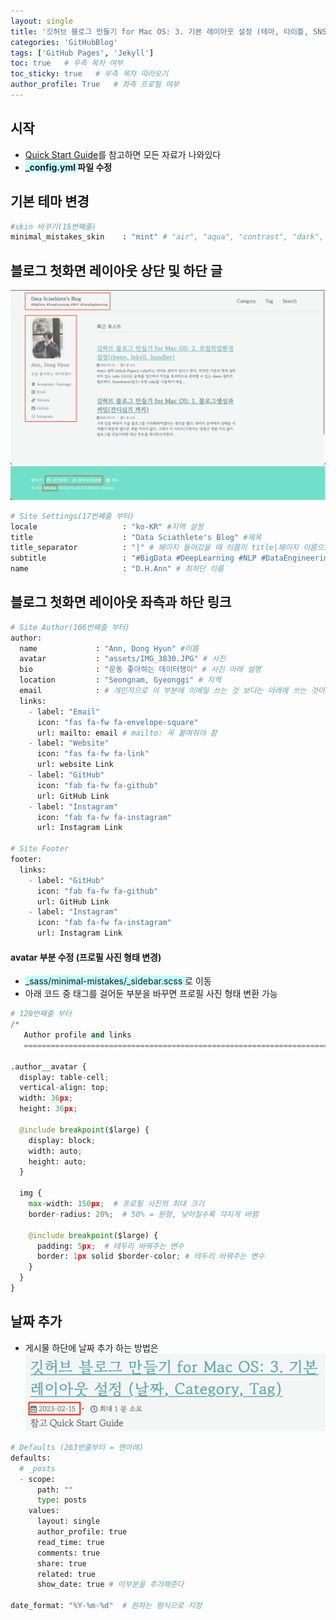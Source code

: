 ```yaml
---
layout: single
title: '깃허브 블로그 만들기 for Mac OS: 3. 기본 레이아웃 설정 (테마, 타이틀, SNS링크, 날짜 설정 등)'
categories: 'GitHubBlog'
tags: ['GitHub Pages', 'Jekyll']
toc: true   # 우측 목차 여부
toc_sticky: true   # 우측 목차 따라오기
author_profile: True   # 좌측 프로필 여부
---
```



## 시작
- [Quick Start Guide](https://mmistakes.github.io/minimal-mistakes/docs/configuration/)를 참고하면 모든 자료가 나와있다
- **<span style="background-color:#C0FFFF"> _config.yml </span> 파일 수정**

## 기본 테마 변경

```python
#skin 바꾸기(15번째줄) 
minimal_mistakes_skin    : "mint" # "air", "aqua", "contrast", "dark", "dirt", "neon", "mint", "plum", "sunrise"
```

## 블로그 첫화면 레이아웃 상단 및 하단 글
![layout1](/assets/blog_img/layout1.png)
![layout2](/assets/blog_img/layout2.png)

```python
# Site Settings(17번째줄 부터)
locale                   : "ko-KR" #지역 설정
title                    : "Data Sciathlete's Blog" #제목
title_separator          : "|" # 페이지 들어갔을 때 이름이 title|페이지 이름으로 나옴 사진 세번쨰
subtitle                 : "#BigData #DeepLearning #NLP #DataEngineering" # 소제목
name                     : "D.H.Ann" # 최하단 이름
```

## 블로그 첫화면 레이아웃 좌측과 하단 링크
```python
# Site Author(106번째줄 부터)
author:
  name             : "Ann, Dong Hyun" #이름
  avatar           : "assets/IMG_3830.JPG" # 사진
  bio              : "운동 좋아하는 데이터쟁이" # 사진 아래 설명
  location         : "Seongnam, Gyeonggi" # 지역
  email            : # 개인적으로 이 부분에 이메일 쓰는 것 보다는 아래에 쓰는 것이 보기 좋았음
  links:
    - label: "Email"
      icon: "fas fa-fw fa-envelope-square"
      url: mailto: email # mailto: 꼭 붙여줘야 함 
    - label: "Website"
      icon: "fas fa-fw fa-link"
      url: website Link
    - label: "GitHub"
      icon: "fab fa-fw fa-github"
      url: GitHub Link
    - label: "Instagram"
      icon: "fab fa-fw fa-instagram"
      url: Instagram Link

# Site Footer
footer:
  links:
    - label: "GitHub"
      icon: "fab fa-fw fa-github"
      url: GitHub Link
    - label: "Instagram"
      icon: "fab fa-fw fa-instagram"
      url: Instagram Link
```
#### avatar 부분 수정 (프로필 사진 형태 변경)
- <span style="background-color:#C0FFFF"> _sass/minimal-mistakes/_sidebar.scss </span> 로 이동
- 아래 코드 중 태그를 걸어둔 부분을 바꾸면 프로필 사진 형태 변환 가능

```python 
# 120번째줄 부터
/*
   Author profile and links
   ========================================================================== */

.author__avatar {
  display: table-cell;
  vertical-align: top;
  width: 36px;
  height: 36px;

  @include breakpoint($large) {
    display: block;
    width: auto;
    height: auto;
  }

  img {
    max-width: 150px;  # 프로필 사진의 최대 크기
    border-radius: 20%;  # 50% = 원형, 낮아질수록 각지게 바뀜

    @include breakpoint($large) {
      padding: 5px;  # 테두리 바꿔주는 변수
      border: 1px solid $border-color; # 테두리 바꿔주는 변수
    }
  }
}

```
## 날짜 추가
- 게시물 하단에 날짜 추가 하는 방법은 
![layout4](/assets/blog_img/layout4.png)

```python
# Defaults (263번줄부터 = 맨아래)
defaults:
  # _posts
  - scope:
      path: ""
      type: posts
    values:
      layout: single
      author_profile: true
      read_time: true
      comments: true
      share: true
      related: true
      show_date: true # 이부분을 추가해준다

date_format: "%Y-%m-%d"  # 원하는 형식으로 지정
```






